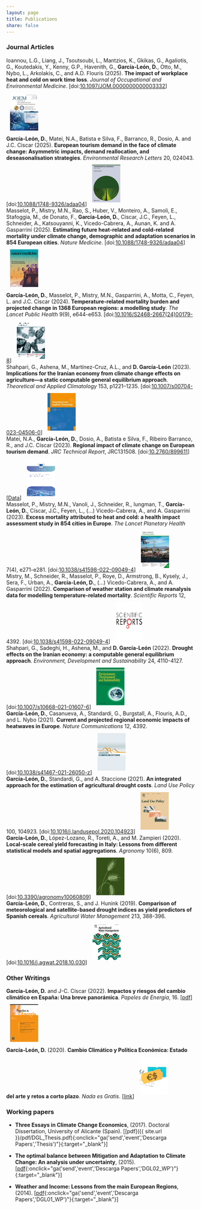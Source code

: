```yaml
---
layout: page
title: Publications
share: false
---
```

### Journal Articles
<div class="middle">
<span>Ioannou, L.G., Liang, J., Tsoutsoubi, L., Mantzios, K., Gkikas, G., Agaliotis, G., Koutedakis, Y., Kenny, G.P., Havenith, G., <strong>Garc&#xED;a-Le&#xF3;n, D.</strong>, Otto, M., Nybo, L., Arkolakis, C., and A.D. Flouris (2025). <strong>The impact of workplace heat and cold on work time loss</strong>. <em>Journal of Occupational and Environmental Medicine</em>. [doi:<a href="https://doi.org/10.1097/JOM.0000000000003332" target="_blank" onclick="ga('send','event','Descarga Papers','JOEM');"><u>10.1097/JOM.0000000000003332</u></a>]</span> <img style="padding: 10px;" src="/images/joem_front.png">
</div>
<div class="middle">
<span><strong>Garc&#xED;a-Le&#xF3;n, D.</strong>, Matei, N.A., Batista e Silva, F., Barranco, R., Dosio, A. and J.C. Ciscar (2025). <strong>European tourism demand in the face of climate change: Asymmetric impacts, demand reallocation, and deseasonalisation strategies</strong>. <em>Environmental Research Letters</em> 20, 024043. [doi:<a href="https://doi.org/10.1088/1748-9326/adaa04" target="_blank" onclick="ga('send','event','Descarga Papers','ERL');"><u>10.1088/1748-9326/adaa04</u></a>]</span> <img style="padding: 10px;" src="/images/erl_front.png">
</div>
<div class="middle">
<span>Masselot, P., Mistry, M.N., Rao, S., Huber, V., Monteiro, A., Samoli, E., Stafoggia, M., de Donato, F., <strong>Garc&#xED;a-Le&#xF3;n, D.</strong>, Ciscar, J.C., Feyen, L., Schneider, A., Katsouyanni, K., Vicedo-Cabrera, A., Aunan, K. and A. Gasparrini (2025). <strong>Estimating future heat-related and cold-related mortality under climate change, demographic and adaptation scenarios in 854 European cities</strong>. <em>Nature Medicine</em>. [doi:<a href="https://doi.org/10.1038/s41591-024-03452-2" target="_blank" onclick="ga('send','event','Descarga Papers','NMED');"><u>10.1088/1748-9326/adaa04</u></a>]</span> <img style="padding: 10px;" src="/images/nmed_front.png">
</div>
<div class="middle">
<span><strong>Garc&#xED;a-Le&#xF3;n, D.</strong>, Masselot, P., Mistry, M.N., Gasparrini, A., Motta, C., Feyen, L. and J.C. Ciscar (2024). <strong>Temperature-related mortality burden and projected change in 1368 European regions: a modelling study</strong>. <em>The Lancet Public Health</em> 9(9), e644-e653. [doi:<a href="https://doi.org/10.1016/S2468-2667(24)00179-8" target="_blank" onclick="ga('send','event','Descarga Papers','LPH');"><u>10.1016/S2468-2667(24)00179-8</u></a>]</span> <img style="padding: 10px;" src="/images/lpubh_front.png">
</div>
<div class="middle">
<span>Shahpari, G., Ashena, M., Mart&#xED;nez-Cruz, A.L., and <strong>D. Garc&#xED;a-Le&#xF3;n</strong> (2023). <strong>Implications for the Iranian economy from climate change effects on agriculture—a static computable general equilibrium approach</strong>. <em>Theoretical and Applied Climatology</em> 153, p1221–1235. [doi:<a href="https://doi.org/10.1007/s00704-023-04506-0" target="_blank" onclick="ga('send','event','Descarga Papers','Iran-2');"><u>10.1007/s00704-023-04506-0</u></a>]</span> <img style="padding: 10px;" src="/images/tac_front.png">
</div>
<div class="middle">
<span>Matei, N.A., <strong>Garc&#xED;a-Le&#xF3;n, D.</strong>, Dosio, A., Batista e Silva, F., Ribeiro Barranco, R., and J.C. Císcar (2023). <strong>Regional impact of climate change on European tourism demand</strong>. <em>JRC Technical Report</em>, JRC131508. [doi:<a href="https://www.doi.org/10.2760/899611" target="_blank" onclick="ga('send','event','Descarga Papers','DGL23.1');"><u>10.2760/899611</u></a>] [<a href="http://data.europa.eu/89h/af97f546-8e9d-4977-9ce3-72e3ed54f3cc"><u>Data</u></a>]</span> <img style="padding: 10px;" src="/images/DGL23_1_front.png">
</div>
<div class="middle">
<span>Masselot, P., Mistry, M.N., Vanoli, J., Schneider, R., Iungman, T., <strong>Garc&#xED;a-Le&#xF3;n, D.</strong>, Císcar, J.C., Feyen, L., (...) Vicedo-Cabrera, A., and A. Gasparrini (2023). <strong>Excess mortality attributed to heat and cold: a health impact assessment study in 854 cities in Europe</strong>. <em>The Lancet Planetary Health</em> 7(4), e271-e281. [doi:<a href="https://doi.org/10.1016/S2542-5196(23)00023-2" target="_blank" onclick="ga('send','event','Descarga Papers','DGL22.2');"><u>10.1038/s41598-022-09049-4</u></a>]</span> <img style="padding: 10px;" src="/images/lph_front.png">
</div>
<div class="middle">
<span>Mistry, M., Schneider, R., Masselot, P., Roye, D., Armstrong, B., Kysely, J., Sera, F., Urban, A., <strong>Garc&#xED;a-Le&#xF3;n, D.</strong>, (...) Vicedo-Cabrera, A., and A. Gasparrini (2022). <strong>Comparison of weather station and climate reanalysis data for modelling temperature-related mortality</strong>. <em>Scientific Reports</em> 12, 4392. [doi:<a href="https://doi.org/10.1038/s41598-022-09049-4" target="_blank" onclick="ga('send','event','Descarga Papers','DGL22.1');"><u>10.1038/s41598-022-09049-4</u></a>]</span> <img style="padding: 10px;" src="/images/scirep_front.png">
</div>
<div class="middle">
<span>Shahpari, G., Sadeghi, H., Ashena, M., and <strong>D. Garc&#xED;a-Le&#xF3;n</strong> (2022). <strong>Drought effects on the Iranian economy: a computable general equilibrium approach</strong>. <em>Environment, Development and Sustainability</em> 24, 4110-4127. [doi:<a href="https://doi.org/10.1007/s10668-021-01607-6" target="_blank" onclick="ga('send','event','Descarga Papers','Iran');"><u>10.1007/s10668-021-01607-6</u></a>]</span> <img style="padding: 10px;" src="/images/eds_front.png">
</div>
<div class="middle">
<span><strong>Garc&#xED;a-Le&#xF3;n, D.</strong>, Casanueva, A., Standardi, G., Burgstall, A., Flouris, A.D., and L. Nybo (2021). <strong>Current and projected regional economic impacts of heatwaves in Europe</strong>. <em>Nature Communications</em> 12, 4392. [doi:<a href="https://doi.org/10.1038/s41467-021-26050-z" target="_blank" onclick="ga('send','event','Descarga Papers','DGL16');"><u>10.1038/s41467-021-26050-z</u></a>]</span> <img style="padding: 10px;" src="/images/ncomms_front.png">
</div>
<div class="middle">
<span><strong>Garc&#xED;a-Le&#xF3;n, D.</strong>,  Standardi, G., and A. Staccione (2021). <strong>An integrated approach for the estimation of agricultural drought costs</strong>. <em>Land Use Policy</em> 100, 104923. [doi:<a href="https://doi.org/10.1016/j.landusepol.2020.104923" target="_blank" onclick="ga('send','event','Descarga Papers','DGL10');"><u>10.1016/j.landusepol.2020.104923</u></a>]</span> <img style="padding: 10px;" src="/images/lup_front.png">
</div>
<div class="middle">
<span><strong>Garc&#xED;a-Le&#xF3;n, D.</strong>,  L&#xF3;pez-Lozano, R., Toreti, A., and M. Zampieri (2020). <strong>Local-scale cereal yield forecasting in Italy: Lessons from different statistical models and spatial aggregations</strong>. <em>Agronomy</em> 10(6), 809. [doi:<a href="https://doi.org/10.3390/agronomy10060809" target="_blank" onclick="ga('send','event','Descarga Papers','DGL04');"><u>10.3390/agronomy10060809</u></a>]</span> <img style="padding: 10px;" src="/images/agronomy_front.png">
</div>
<div class="middle">
<span><strong>Garc&#xED;a-Le&#xF3;n, D.</strong>,  Contreras, S., and J. Hunink (2019). <strong>Comparison of meteorological and satellite-based drought indices as yield predictors of Spanish cereals</strong>. <em>Agricultural Water Management</em> 213, 388-396. [doi:<a href="https://doi.org/10.1016/j.agwat.2018.10.030" target="_blank" onclick="ga('send','event','Descarga Papers','DGL03');"><u>10.1016/j.agwat.2018.10.030</u></a>]</span> <img style="padding: 10px;" src="/images/agwat_front.png">
</div>

### Other Writings

<div class="middle">
<span><strong>Garc&#xED;a-Le&#xF3;n, D.</strong> and J-C. C&#xED;scar (2022). <strong>Impactos y riesgos del cambio clim&aacute;tico en España: Una breve panor&aacute;mica</strong>. <em>Papeles de Energ&#xED;a</em>, 16. [<a href="https://www.funcas.es/wp-content/uploads/2022/02/David-Garc%C3%ADa-Le%C3%B3n-y-Juan-Carlos-Ciscar.pdf" target="_blank" onclick="ga('send','event','Descarga Papers','PEner');"><u>pdf</u></a>]</span> <img style="padding: 10px;" src="/images/pener_front.png">
</div>

<div class="middle">
<span><strong>Garc&#xED;a-Le&#xF3;n, D.</strong> (2020). <strong>Cambio Clim&aacute;tico y Pol&#xED;tica Econ&#xF3;mica: Estado del arte y retos a corto plazo</strong>. <em>Nada es Gratis</em>. [<a href="https://nadaesgratis.es/admin/cambio-climatico-y-politica-economica-estado-del-arte-y-retos-a-corto-plazo" target="_blank" onclick="ga('send','event','Descarga Papers','NeG');"><u>link</u></a>]</span> <img style="padding: 10px;" src="/images/neg_front.png">
</div>

### Working papers
- **Three Essays in Climate Change Economics**, (2017). Doctoral Dissertation, University of Alicante (Spain).
 [[pdf]({{ site.url }}/pdf/DGL_Thesis.pdf){:onclick="ga('send','event','Descarga Papers','Thesis')"}{:target="_blank"}]
 
- **The optimal balance between Mitigation and Adaptation to Climate Change: An analysis under uncertainty**, (2015). [[pdf](http://www.feem.it/getpage.aspx?id=8280&sez=Publications&padre=73){:onclick="ga('send','event','Descarga Papers','DGL02_WP')"}{:target="_blank"}]

- **Weather and Income: Lessons from the main European Regions**, (2014). [[pdf](http://www.feem.it/getpage.aspx?id=7443&sez=Publications&padre=73){:onclick="ga('send','event','Descarga Papers','DGL01_WP')"}{:target="_blank"}]
